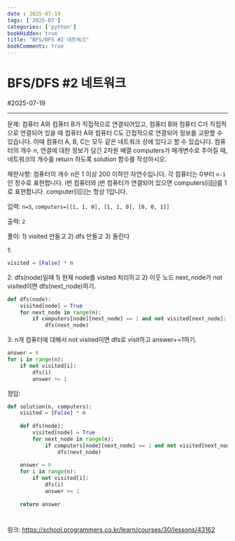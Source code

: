 ```yaml
---
date : 2025-07-19
tags: ['2025-07']
categories: ['python']
bookHidden: true
title: "BFS/DFS #2 네트워크"
bookComments: true
---
```


# BFS/DFS #2 네트워크

#2025-07-19

---

문제: 컴퓨터 A와 컴퓨터 B가 직접적으로 연결되어있고, 컴퓨터 B와 컴퓨터 C가 직접적으로 연결되어 있을 때 컴퓨터 A와 컴퓨터 C도 간접적으로 연결되어 정보를 교환할 수 있습니다. 이때 컴퓨터 A, B, C는 모두 같은 네트워크 상에 있다고 할 수 있습니다. 컴퓨터의 개수 n, 연결에 대한 정보가 담긴 2차원 배열 computers가 매개변수로 주어질 때, 네트워크의 개수를 return 하도록 solution 함수를 작성하시오.

제한사항: 컴퓨터의 개수 n은 1 이상 200 이하인 자연수입니다. 각 컴퓨터는 0부터 `n-1`인 정수로 표현합니다. i번 컴퓨터와 j번 컴퓨터가 연결되어 있으면 computers[i][j]를 1로 표현합니다. computer[i][i]는 항상 1입니다.

입력: `n=3`, `computers=[[1, 1, 0], [1, 1, 0], [0, 0, 1]]`

출력: `2`

풀이: 1) visited 만들고 2) dfs 만들고 3) 돌린다

1:

```python
visited = [False] * n
```

2: dfs(node)일때 1) 현재 node를 visited 처리하고 2) 이웃 노드 next_node가 not visited이면 dfs(next_node)하기.

```python
def dfs(node):
    visited[node] = True
    for next_node in range(n):
        if computers[node][next_node] == 1 and not visited[next_node]:
            dfs(next_node)
```

3: n개 컴퓨터에 대해서 not visited이면 dfs로 visit하고 answer+=1하기.

```python
answer = 0
for i in range(n):
    if not visited[i]:
        dfs(i)
        answer += 1
```

정답:

```python
def solution(n, computers):
    visited = [False] * n
    
    def dfs(node):
        visited[node] = True
        for next_node in range(n):
            if computers[node][next_node] == 1 and not visited[next_node]:
                dfs(next_node)
                
    answer = 0
    for i in range(n):
        if not visited[i]:
            dfs(i)
            answer += 1
            
    return answer
```

#

링크: https://school.programmers.co.kr/learn/courses/30/lessons/43162

